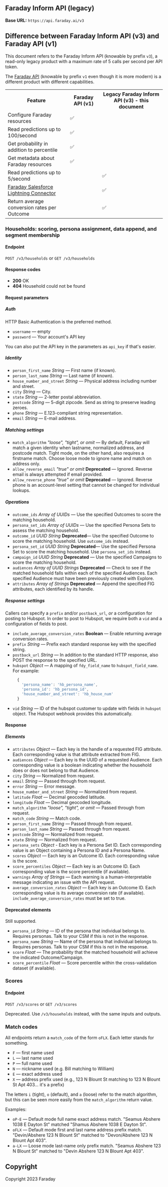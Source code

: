 ## Faraday Inform API (legacy)

**Base URL:** `https://api.faraday.ai/v3`

## Difference between Faraday Inform API (v3) and Faraday API (v1)

This document refers to the Faraday Inform API (knowable by prefix `v3`), a read-only legacy product with a maximum rate of 5 calls per second per API token.

The [Faraday API](https://faraday.ai/developers/reference) (knowable by prefix `v1` even though it is more modern) is a different product with different capabilities.

<table>
<tr>
<th>Feature</th>
<th>Faraday API (v1)</th>
<th>Legacy Faraday Inform API (v3) - this document</th>
</tr>
<tr>
<td>Configure Faraday resources</td>
<td>✅</td>
<td></td>
</tr>
<tr>
<td>Read predictions up to 100/second</td>
<td>✅</td>
<td></td>
</tr>
<tr>
<td>Get probability in addition to percentile</td>
<td>✅</td>
<td></td>
</tr>
<tr>
<td>Get metadata about Faraday resources</td>
<td>✅</td>
<td></td>
</tr>
<tr>
<td>Read predictions up to 5/second</td>
<td></td>
<td>✅</td>
</tr>
<tr>
<td><a href="https://docs.google.com/document/d/1nThkUeqJROPjJEs8E9zy4vnzRajLQIV66SiHmujT-z0/edit#heading=h.7k6rycn881a">Faraday Salesforce Lightning Connector</a></td>
<td></td>
<td>✅</td>
</tr>
<tr>
<td>Return average conversion rates per Outcome</td>
<td></td>
<td>✅</td>
</tr>
</table>

### Households: scoring, persona assignment, data append, and segment membership

#### Endpoint

`POST /v3/households` or `GET /v3/households`

#### Response codes

- **200** OK
- **404** Household could not be found

#### Request parameters

##### Auth

HTTP Basic Authentication is the preferred method.

- `username` — empty
- `password` — Your account's API key

You can also put the API key in the parameters as `api_key` if that's easier.

##### Identity

- `person_first_name` _String_ — First name (if known).
- `person_last_name` _String_ — Last name (if known).
- `house_number_and_street` _String_ — Physical address including number and street.
- `city` _String_ — City.
- `state` _String_ — 2-letter postal abbreviation.
- `postcode` _String_ — 5-digit zipcode. Send as string to preserve leading zeroes.
- `phone` _String_ — E.123-compliant string representation.
- `email` _String_ — E-mail address.

##### Matching settings

- `match_algorithm` _"loose", "tight", or omit_ — By default, Faraday will match a given identity when lastname, normalized address, and postcode match. Tight mode, on the other hand, also requires a firstname match. Choose loose mode to ignore name and match on address only.
- `allow_reverse_email` _"true" or omit_ **Deprecated** — Ignored. Reverse email is always attempted if email provided.
- `allow_reverse_phone` _"true" or omit_ **Deprecated** — Ignored. Reverse phone is an account-level setting that cannot be changed for individual lookups.

##### Operations

- `outcome_ids` _Array of UUIDs_ — Use the specified Outcomes to score the matching household.
- `persona_set_ids` _Array of UUIDs_ — Use the specified Persona Sets to assess the matching household.
- `outcome_id` _UUID String_ **Deprecated**— Use the specified Outcome to score the matching household. Use `outcome_ids` instead.
- `persona_set_id` _UUID String_ **Deprecated**— Use the specified Persona Set to score the matching household. Use `persona_set_ids` instead.
- `campaign_id` _UUID String_ **Deprecated** — Use the specified Campaigns to score the matching household.
- `audiences` _Array of UUID Strings_ **Deprecated** — Check to see if the matched household falls within each of the specified Audiences. Each specified Audience must have been previously created with Explore.
- `attributes` _Array of Strings_ **Deprecated** — Append the specified FIG attributes, each identified by its handle.

##### Response settings

Callers can specify a `prefix` and/or `postback_url`, _or_ a configuration for posting to Hubspot. In order to post to Hubspot, we require both a `vid` and a configuration of fields to post.

- `include_average_conversion_rates` **Boolean** — Enable returning average conversion rates.
- `prefix` _String_ — Prefix each standard response key with the specified string.
- `postback_url` _String_ — In addition to the standard HTTP response, also POST the response to the specified URL.
- `hubspot` _Object_ — A mapping of `fdy_field_name` to `hubspot_field_name`. For example:
  ```js
    {
      'persona_name': 'hb_persona_name',
      'persona_id': 'hb_persona_id',
      'house_number_and_street': 'hb_house_num'
    }
  ```
- `vid` _String_ — ID of the hubspot customer to update with fields in `hubspot` object. The Hubspot webhook provides this automatically.

#### Response

##### Elements

- `attributes` _Object_ — Each key is the handle of a requested FIG attribute. Each corresponding value is that attribute extracted from FIG.
- `audiences` _Object_ — Each key is the UUID of a requested Audience. Each corresponding value is a boolean indicating whether the household does or does not belong to that Audience.
- `city` _String_ — Normalized from request.
- `email` _String_ — Passed through from request.
- `error` _String_ — Error message.
- `house_number_and_street` _String_ — Normalized from request.
- `latitude` _Float_ — Decimal geocoded latitude.
- `longitude` _Float_ — Decimal geocoded longitude.
- `match_algorithm` _"loose", "tight", or omit_ — Passed through from request.
- `match_code` _String_ — Match code.
- `person_first_name` _String_ — Passed through from request.
- `person_last_name` _String_ — Passed through from request.
- `postcode` _String_ — Normalized from request.
- `state` _String_ — Normalized from request.
- `persona_sets` _Object_ - Each key is a Persona Set ID. Each corresponding value is an Object containing a Persona ID and a Persona Name.
- `scores` _Object_ — Each key is an Outcome ID. Each corresponding value is the score.
- `score_percentiles` _Object_ — Each key is an Outcome ID. Each corresponding value is the score percentile (if available).
- `warnings` _Array of Strings_ — Each warning is a human-interpretable message indicating an issue with the API request.
- `average_conversion_rates` _Object_ — Each key is an Outcome ID. Each corresponding value is its average conversion rate (if available). `include_average_conversion_rates` must be set to true.

#### Deprecated elements

Still supported.

- `persona_id` _String_ — ID of the persona that individual belongs to. Requires personas. Talk to your CSM if this is not in the response.
- `persona_name` _String_ — Name of the persona that individual belongs to. Requires personas. Talk to your CSM if this is not in the response.
- `score` _Float_ — The probability that the matched household will achieve the indicated Outcome/Campaign.
- `score_percentile` _Float_ — Score percentile within the cross-validation dataset (if available).

### Scores

#### Endpoint

`POST /v3/scores` or `GET /v3/scores`

Deprecated. Use `/v3/households` instead, with the same inputs and outputs.

### Match codes

All endpoints return a `match_code` of the form `oFLX`. Each letter stands for something.

- `F` — first name used
- `L` — last name used
- `P` — full name used
- `N` — nickname used (e.g. Bill matching to William)
- `E` — exact address used
- `X` — address prefix used (e.g., 123 N Blount St matching to 123 N Blount St Apt 403... it's a prefix)

The letters `i` (tight), `o` (default), and `a` (loose) refer to the match algorithm, but this can be seen more easily from the `match_algorithm` return value.

Examples:

- `oP-E` — Default mode full name exact address match. "Seamus Abshere 1038 E Dayton St" matched "Shamus Abshere 1038 E Dayton St".
- `oFLX` — Default mode first and last name address prefix match. "Devin/Abshere 123 N Blount St" matched to "Devon/Abshere 123 N Blount Apt 403".
- `a-LX` — Loose mode last-name only prefix match. "Seamus Abshere 123 N Blount St" matched to "Devin Abshere 123 N Blount Apt 403".

## Copyright

Copyright 2023 Faraday
